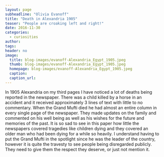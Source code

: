 ```yaml
---
layout: page
subheadline: "Olivia Evanoff"
title: "Death in Alexandria 1905"
teaser: "People are croaking left and right!"
date: 2016-11-30
categories:
  - curiosities
author:  
tags:
header: no
image:
  title: blog-images/evanoff-Alexandria_Egypt_1905.jpeg
  thumb: blog-images/evanoff-Alexandria_Egypt_1905.jpeg
  homepage: blog-images/evanoff-Alexandria_Egypt_1905.jpeg
  caption:
  caption_url:
---
```

In 1905 Alexandria on my third pages I have noticed a lot of deaths being
reported in the newspaper. There was a child killed by a horse in an accident
and it received approximately 3 lines of text with little to no commentary.
When the Grand Mufti died he had almost an entire column in every single page
of the newspaper. They made updates on the family and commented on his well
being as well as his wishes for the future and memories of the past. It is
so sad to see in this paper how little the newspapers covered tragedies like
children dying and they covered an older man who had been dying for a while so
heavily. I understand having to put the Grand Mufti in the spotlight since
he was the leader of the country, however it is quite the travesty to see
people being disregarded publicly. They need to give them the respect they
deserve, or just not mention it.

